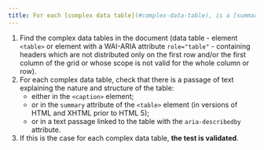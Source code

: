 ```yaml
---
title: For each [complex data table](#complex-data-table), is a [summary](#summary-of-table) available
---
```


1. Find the complex data tables in the document (data table - element `<table>` or element with a WAI-ARIA attribute `role="table"` - containing headers which are not distributed only on the first row and/or the first column of the grid or whose scope is not valid for the whole column or row).
2. For each complex data table, check that there is a passage of text explaining the nature and structure of the table:
   - either in the `<caption>` element;
   - or in the `summary` attribute of the `<table>` element (in versions of HTML and XHTML prior to HTML 5);
   - or in a text passage linked to the table with the `aria-describedby` attribute.
3. If this is the case for each complex data table, **the test is validated**.

